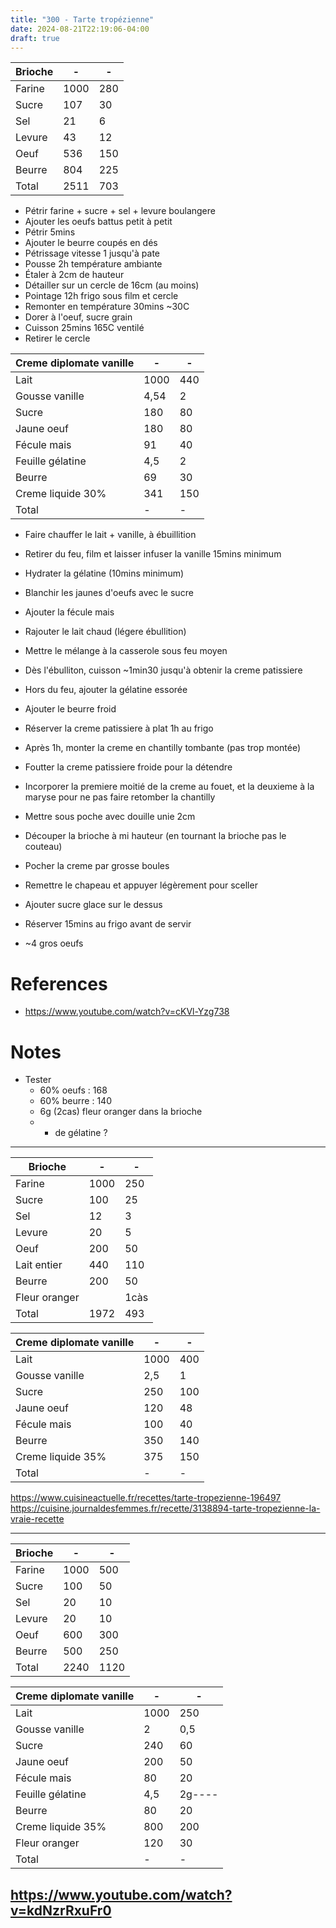 ```yaml
---
title: "300 - Tarte tropézienne"
date: 2024-08-21T22:19:06-04:00
draft: true
---
```



|Brioche|-|-|
|-|-|-|
|Farine|1000|280|
|Sucre|107|30|
|Sel|21|6|
|Levure|43|12|
|Oeuf|536|150|
|Beurre|804|225|
|Total|2511|703|

- Pétrir farine + sucre + sel + levure boulangere
- Ajouter les oeufs battus petit à petit
- Pétrir 5mins
- Ajouter le beurre coupés en dés
- Pétrissage vitesse 1 jusqu'à pate
- Pousse 2h température ambiante
- Étaler à 2cm de hauteur
- Détailler sur un cercle de 16cm (au moins)
- Pointage 12h frigo sous film et cercle
- Remonter en température 30mins ~30C
- Dorer à l'oeuf, sucre grain
- Cuisson 25mins 165C ventilé
- Retirer le cercle

|Creme diplomate vanille|-|-|
|-|-|-|
|Lait|1000|440|
|Gousse vanille|4,54|2|
|Sucre|180|80|
|Jaune oeuf|180|80|
|Fécule mais|91|40|
|Feuille gélatine|4,5|2|
|Beurre|69|30|
|Creme liquide 30%|341|150|
|Total|-|-|

- Faire chauffer le lait + vanille, à ébuillition
- Retirer du feu, film et laisser infuser la vanille 15mins minimum
- Hydrater la gélatine (10mins minimum)
- Blanchir les jaunes d'oeufs avec le sucre
- Ajouter la fécule mais
- Rajouter le lait chaud (légere ébullition)
- Mettre le mélange à la casserole sous feu moyen
- Dès l'ébulliton, cuisson ~1min30 jusqu'à obtenir la creme patissiere
- Hors du feu, ajouter la gélatine essorée
- Ajouter le beurre froid
- Réserver la creme patissiere à plat 1h au frigo
- Après 1h, monter la creme en chantilly tombante (pas trop montée)
- Foutter la creme patissiere froide pour la détendre
- Incorporer la premiere moitié de la creme au fouet, et la deuxieme à la maryse pour ne pas faire retomber la chantilly
- Mettre sous poche avec douille unie 2cm

- Découper la brioche à mi hauteur (en tournant la brioche pas le couteau)
- Pocher la creme par grosse boules
- Remettre le chapeau et appuyer légèrement pour sceller
- Ajouter sucre glace sur le dessus
- Réserver 15mins au frigo avant de servir

- ~4 gros oeufs

# References
- https://www.youtube.com/watch?v=cKVl-Yzg738

# Notes
- Tester
  - 60% oeufs : 168
  - 60% beurre : 140
  - 6g (2cas) fleur oranger dans la brioche
  - + de gélatine ?

---
|Brioche|-|-|
|-|-|-|
|Farine|1000|250|
|Sucre|100|25|
|Sel|12|3|
|Levure|20|5|
|Oeuf|200|50|
|Lait entier|440|110|
|Beurre|200|50|
|Fleur oranger||1càs|
|Total|1972|493|


|Creme diplomate vanille|-|-|
|-|-|-|
|Lait|1000|400|
|Gousse vanille|2,5|1|
|Sucre|250|100|
|Jaune oeuf|120|48|
|Fécule mais|100|40|
|Beurre|350|140|
|Creme liquide 35%|375|150|
|Total|-|-|

https://www.cuisineactuelle.fr/recettes/tarte-tropezienne-196497
https://cuisine.journaldesfemmes.fr/recette/3138894-tarte-tropezienne-la-vraie-recette

---
|Brioche|-|-|
|-|-|-|
|Farine|1000|500|
|Sucre|100|50|
|Sel|20|10|
|Levure|20|10|
|Oeuf|600|300|
|Beurre|500|250|
|Total|2240|1120|


|Creme diplomate vanille|-|-|
|-|-|-|
|Lait|1000|250|
|Gousse vanille|2|0,5|
|Sucre|240|60|
|Jaune oeuf|200|50|
|Fécule mais|80|20|
|Feuille gélatine|4,5|2g----|
|Beurre|80|20|
|Creme liquide 35%|800|200|
|Fleur oranger|120|30|
|Total|-|-|
https://www.youtube.com/watch?v=kdNzrRxuFr0
---